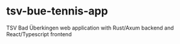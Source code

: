 # tsv-bue-tennis-app
TSV Bad Überkingen web application with Rust/Axum backend and React/Typescript frontend
